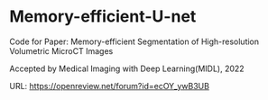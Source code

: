 # Memory-efficient-U-net
Code for Paper: Memory-efficient Segmentation of High-resolution Volumetric MicroCT Images

Accepted by Medical Imaging with Deep Learning(MIDL), 2022

URL: https://openreview.net/forum?id=ecOY_ywB3UB
